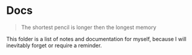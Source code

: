 # Docs

> The shortest pencil is longer then the longest memory

This folder is a list of notes and documentation for myself, because I will inevitably forget or
require a reminder.

